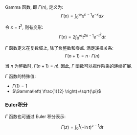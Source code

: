 Gamma 函数, 即 $\Gamma(n)$, 定义为: $$\Gamma(n)=\int_{0}^{\infty}x^{n-1}e^{-x}dx$$

令 $x=t^{2}$, 则有变形: $$\Gamma(n)=2\int_{0}^{\infty}t^{2n-1}e^{-t^{2}}dt$$

$\Gamma$ 函数定义在复数域上, 除了负整数和零点. 满足递推关系: $$\Gamma(n+1)=n\cdot\Gamma(n)$$

当 $n$ 为整数时, $\Gamma(n+1)=n!$. 因此, $\Gamma$ 函数可以视作阶乘的连续扩展.

$\Gamma$ 函数的特殊值:
- $\Gamma(1)=1$
- $\Gamma\left( \frac{1}{2} \right)=\sqrt{\pi}$

### Euler积分

$\Gamma$ 函数也可通过 Euler 积分表示:

$$\Gamma(z)=\int_{0}^{1}(-\ln t)^{z-1}dt$$
